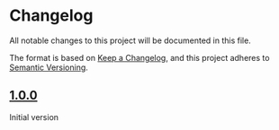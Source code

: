 # Changelog

All notable changes to this project will be documented in this file.

The format is based on [Keep a Changelog](https://keepachangelog.com/en/1.1.0/),
and this project adheres to [Semantic Versioning](https://semver.org/spec/v2.0.0.html).

## [1.0.0]

Initial version

[1.0.0]: https://github.com/kleber-swf/unity-bitmap-font-creator/releases/tag/1.0.0